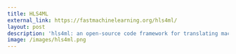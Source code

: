 ```yaml
---
title: HLS4ML
external_link: https://fastmachinelearning.org/hls4ml/
layout: post
description: 'hls4ml: an open-source code framework for translating machine learning algorithms directly into FPGA firmware'
image: /images/hls4ml.png
---
```

